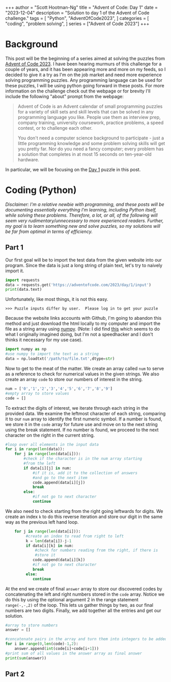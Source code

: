 +++
author = "Scott Hootman-Ng"
title = "Advent of Code: Day 1"
date = "2023-12-04"
description = "Solution to day 1 of the Advent of Code challenge."
tags = [
    "Python",
    "AdventOfCode2023",
]
categories = [
    "coding",
    "problem solving",
]
series = ["Advent of Code 2023"]
+++

# Background
This post will be the beginning of a series aimed at solving the puzzles from [Advent of Code 2023](https://adventofcode.com/). I have been hearing murmurs of this challenge for a couple of years, and it has been appearing more and more on my feeds, so I decided to give it a try as I'm on the job market and need more experience solving programming puzzles. Any programming language can be used for these puzzles, I will be using python going forward in these posts. For more information on the challenge check out the webpage or for brevity I'll include the following "about" prompt from the webpage:

>Advent of Code is an Advent calendar of small programming puzzles for a variety of skill sets and skill levels that can be solved in any programming language you like. People use them as interview prep, company training, university coursework, practice problems, a speed contest, or to challenge each other.
>
>You don't need a computer science background to participate - just a little programming knowledge and some problem solving skills will get you pretty far. Nor do you need a fancy computer; every problem has a solution that completes in at most 15 seconds on ten-year-old hardware.

In particular, we will be focusing on the [Day 1](https://adventofcode.com/2023/day/1) puzzle in this post.

# Coding (Python)

*Disclaimer: I'm a relative newbie with programming, and these posts will be documenting essentially everything I'm learning, including Python itself, while solving these problems. Therefore, a lot, or all, of the following will seem very rudimentary/unnecessary to more experienced readers. Further, my goal is to learn something new and solve puzzles, so my solutions will be far from optimal in terms of efficiency.*

## Part 1

Our first goal will be to import the test data from the given website into our program. Since the data is just a long string of plain text, let's try to naively import it.

``` python {linenos=false}
import requests
data = requests.get('https://adventofcode.com/2023/day/1/input')
print(data.text)
```

Unfortunately, like most things, it is not this easy.

```
>>> Puzzle inputs differ by user.  Please log in to get your puzzle 
```

Because the website links accounts with Github, I'm going to abandon this method and just download the html locally to my computer and import the file as a string array using [numpy](https://numpy.org/). (Note: I did find [this](https://github.com/wimglenn/advent-of-code-data) which seems to do what I originally imagined doing, but I'm not a speedhacker and I don't thinks it necessary for my use case).

``` python {linenos=false}
import numpy as np
#use numpy to import the text as a string
data = np.loadtxt('/path/to/file.txt',dtype=str)
```
Now to get to the meat of the matter. We create an array called `num` to serve as a reference to check for numerical values in the given strings. We also create an array `code` to store our numbers of interest in the string.


``` python {linenos=false}
num = ['0','1','2','3','4','5','6','7','8','9']
#empty array to store values
code = []
```

To extract the digits of interest, we iterate through each string in the provided data. We examine the leftmost character of each string, comparing it to our `num` array to identify the first numeric symbol. If a number is found, we store it in the `code` array for future use and move on to the next string using the break statement. If no number is found, we proceed to the next character on the right in the current string.

``` python {linenos=false}
#loop over all elements in the input data
for i in range(len(data)):
    for j in range(len(data[i])):
        #check if the character is in the num array starting
        #from the left
        if data[i][j] in num:
            #if it is, add it to the collection of answers
            #and go to the next item
            code.append(data[i][j])
            break
        else:
            #if not go to next character
            continue
```

We also need to check starting from the right going leftwards for digits. We create an index `k` to do this reverse iteration and store our digit in the same way as the previous left hand loop.

``` python {linenos=false}
    for j in range(len(data[i])):
         #create an index to read from right to left
         k = len(data[i])-j-1
         if data[i][k] in num:
             #check for numbers reading from the right, if there is
             #store it
            code.append(data[i][k])
            #if not go to next character
            break
         else:
            continue
```

At the end we create of final `answer` array to store our discovered codes by concatenating the left and right numbers stored in the `code` array. Notice we do this by using the optional argument 2 in the range statement `range(-,-,2)` of the loop. This lets us gather things by two, as our final numbers are two digits. Finally, we add together all the entries and get our solution.

``` python {lineos=false}
#array to store numbers
answer = []

#concatenate pairs in the array and turn them into integers to be added
for i in range(0,len(code)-1,2):
    answer.append(int(code[i]+code[i+1]))
#print sum of all values in the answer array as final answer 
print(sum(answer))
```

## Part 2
